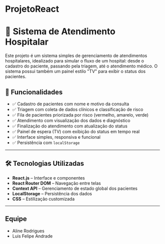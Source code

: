 # ProjetoReact
# 🏥 Sistema de Atendimento Hospitalar

Este projeto é um sistema simples de gerenciamento de atendimentos hospitalares, idealizado para simular o fluxo de um hospital: desde o cadastro do paciente, passando pela triagem, até o atendimento médico. O sistema possui também um painel estilo "TV" para exibir o status dos pacientes.

## 🚀 Funcionalidades

- ✅ Cadastro de pacientes com nome e motivo da consulta
- ✅ Triagem com coleta de dados clínicos e classificação de risco
- ✅ Fila de pacientes priorizada por risco (vermelho, amarelo, verde)
- ✅ Atendimento com visualização dos dados e diagnóstico
- ✅ Finalização do atendimento com atualização do status
- ✅ Painel de espera (TV) com exibição do status em tempo real
- ✅ Interface simples, responsiva e funcional
- ✅ Persistência com `localStorage`
---

## 🛠️ Tecnologias Utilizadas

- **React.js** – Interface e componentes
- **React Router DOM** – Navegação entre telas
- **Context API** – Gerenciamento de estado global dos pacientes
- **LocalStorage** – Persistência dos dados
- **CSS** – Estilização customizada
---
##  Equipe
- Aline Rodrigues
- Luis Felipe Andrade

